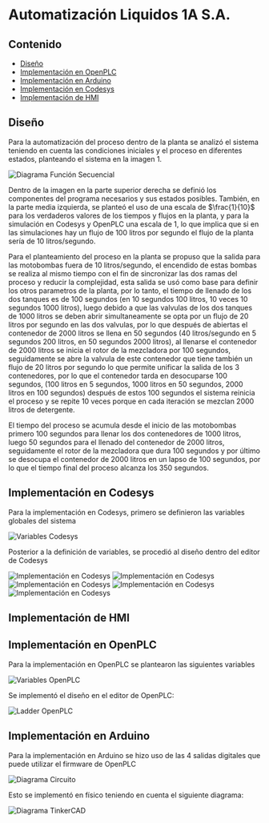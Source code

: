 # Automatización Liquidos 1A S.A.

## Contenido
  - [Diseño](#diseño)
  - [Implementación en OpenPLC](#implementación-en-openplc)
  - [Implementación en Arduino](#implementación-en-arduino)
  - [Implementación en Codesys](#implementación-en-codesys)
  - [Implementación de HMI](#implementación-de-hmi)

## Diseño
Para la automatización del proceso dentro de la planta se analizó el sistema teniendo en cuenta las condiciones iniciales y el proceso en diferentes estados, planteando el sistema en la imagen 1.

![Diagrama Función Secuencial](analisis.jpg)

Dentro de la imagen en la parte superior derecha se definió los componentes del programa necesarios y sus estados posibles. También, en la parte media izquierda, se planteó el uso de una escala de $\frac{1}{10}$ para los verdaderos valores de los tiempos y flujos en la planta, y para la simulación en Codesys y OpenPLC una escala de 1, lo que implica que si en las simulaciones hay un flujo de 100 litros por segundo el flujo de la planta sería de 10 litros/segundo.

Para el planteamiento del proceso en la planta se propuso que la salida para las motobombas fuera de 10 litros/segundo, el encendido de estas bombas se realiza al mismo tiempo con el fin de sincronizar las dos ramas del proceso y reducir la complejidad, esta salida se usó como base para definir los otros parametros de la planta, por lo tanto, el tiempo de llenado de los dos tanques es de 100 segundos (en 10 segundos 100 litros, 10 veces 10 segundos 1000 litros), luego debido a que las valvulas de los dos tanques de 1000 litros se deben abrir simultaneamente se opta por un flujo de 20 litros por segundo en las dos valvulas, por lo que después de abiertas el contenedor de 2000 litros se llena en 50 segundos (40 litros/segundo en 5 segundos 200 litros, en 50 segundos 2000 litros), al llenarse el contenedor de 2000 litros se inicia el rotor de la mezcladora por 100 segundos, seguidamente se abre la valvula de este contenedor que tiene también un flujo de 20 litros por segundo lo que permite unificar la salida de los 3 contenedores, por lo que el contenedor tarda en desocuparse 100 segundos, (100 litros en 5 segundos, 1000 litros en 50 segundos, 2000 litros en 100 segundos) después de estos 100 segundos el sistema reinicia el proceso y se repite 10 veces porque en cada iteración se mezclan 2000 litros de detergente.

El tiempo del proceso se acumula desde el inicio de las motobombas primero 100 segundos para llenar los dos contenedores de 1000 litros, luego 50 segundos para el llenado del contenedor de 2000 litros, seguidamente el rotor de la mezcladora que dura 100 segundos y por último se desocupa el contenedor de 2000 litros en un lapso de 100 segundos, por lo que el tiempo final del proceso alcanza los 350 segundos.

## Implementación en Codesys
Para la implementación en Codesys, primero se definieron las variables globales del sistema

![Variables Codesys](VarsCodesys.png)

Posterior a la definición de variables, se procedió al diseño dentro del editor de Codesys

![Implementación en Codesys](ladder1.png)
![Implementación en Codesys](ladder2.png)
![Implementación en Codesys](ladder3.png)
![Implementación en Codesys](ladder4.png)
![Implementación en Codesys](ladder5.png)
## Implementación de HMI

## Implementación en OpenPLC

Para la implementación en OpenPLC se plantearon las siguientes variables 

![Variables OpenPLC](VarsOpenPLC.jpeg)

Se implementó el diseño en el editor de OpenPLC:

![Ladder OpenPLC](Ladder_Prototipo_Arduino_page-0001.jpg)

## Implementación en Arduino

Para la implementación en Arduino se hizo uso de las 4 salidas digitales que puede utilizar el firmware de OpenPLC 

![Diagrama Circuito](Prototipo%20Arduino%20Dise%C3%B1o%20Circuito%20Electrico_page-0001.jpg)

Esto se implementó en físico teniendo en cuenta el siguiente diagrama: 

![Diagrama TinkerCAD](arduinoTinker.jpeg)
